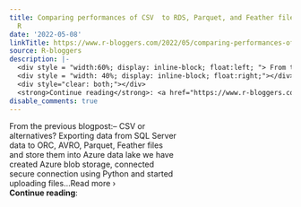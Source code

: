 ```yaml
---
title: Comparing performances of CSV  to RDS, Parquet, and Feather file formats in
  R
date: '2022-05-08'
linkTitle: https://www.r-bloggers.com/2022/05/comparing-performances-of-csv-to-rds-parquet-and-feather-file-formats-in-r/
source: R-bloggers
description: |-
  <div style = "width:60%; display: inline-block; float:left; "> From the previous blogpost:– CSV or alternatives? Exporting data from SQL Server data to ORC, AVRO, Parquet, Feather files and store them into Azure data lake we have created Azure blob storage, connected secure connection using Python and started uploading files…Read more ›</div>
  <div style = "width: 40%; display: inline-block; float:right;"></div>
  <div style="clear: both;"></div>
  <strong>Continue reading</strong>: <a href="https://www.r-bloggers.com/2022/05/comparing-performances-of-csv-to-rds-parquet-and-feather-file-formats-in-r/ ...
disable_comments: true
---
```

<div style = "width:60%; display: inline-block; float:left; "> From the previous blogpost:– CSV or alternatives? Exporting data from SQL Server data to ORC, AVRO, Parquet, Feather files and store them into Azure data lake we have created Azure blob storage, connected secure connection using Python and started uploading files…Read more ›</div>
<div style = "width: 40%; display: inline-block; float:right;"></div>
<div style="clear: both;"></div>
<strong>Continue reading</strong>: <a href="https://www.r-bloggers.com/2022/05/comparing-performances-of-csv-to-rds-parquet-and-feather-file-formats-in-r/ ...